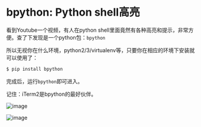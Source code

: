 # bpython: Python shell高亮

看到Youtube一个视频，有人在python shell里面竟然有各种高亮和提示，非常方便。查了下发现是一个python包：`bpython`

所以无视你在什么环境，python2/3/virtualenv等，只要你在相应的环境下安装就可以使用了：
```sh
$ pip install bpython
```

完成后，运行`bpython`即可进入。

记住：iTerm2是bpython的最好伙伴。

![image](https://user-images.githubusercontent.com/14041622/43911463-180ae396-9c32-11e8-906b-542dcd260517.png)


![image](https://user-images.githubusercontent.com/14041622/43911515-4290d0ee-9c32-11e8-9a3e-74721e63ef15.png)

